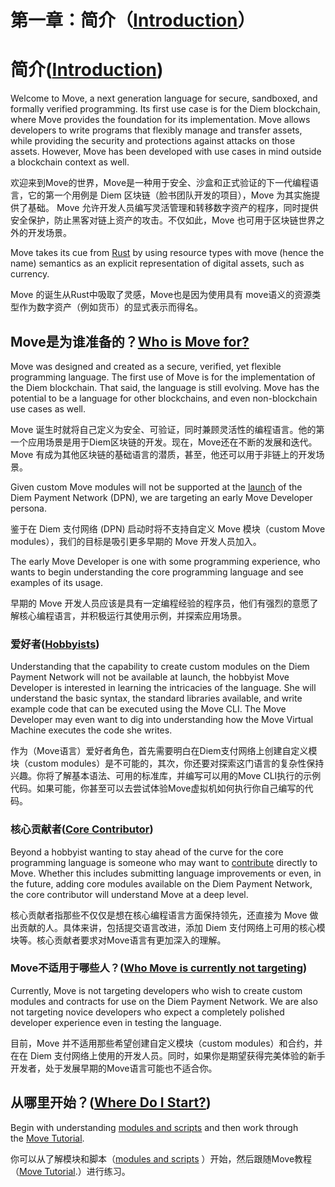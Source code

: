 # 第一章：简介（[Introduction](https://move-language.github.io/move/introduction.html#introduction)）

# 简介([Introduction](https://move-language.github.io/move/introduction.html#introduction))

Welcome to Move, a next generation language for secure, sandboxed, and formally verified programming. Its first use case is for the Diem blockchain, where Move provides the foundation for its implementation. Move allows developers to write programs that flexibly manage and transfer assets, while providing the security and protections against attacks on those assets. However, Move has been developed with use cases in mind outside a blockchain context as well.

欢迎来到Move的世界，Move是一种用于安全、沙盒和正式验证的下一代编程语言，它的第一个用例是 Diem 区块链（脸书团队开发的项目），Move 为其实施提供了基础。 Move 允许开发人员编写灵活管理和转移数字资产的程序，同时提供安全保护，防止黑客对链上资产的攻击。不仅如此，Move 也可用于区块链世界之外的开发场景。

Move takes its cue from [Rust](https://www.rust-lang.org/) by using resource types with move (hence the name) semantics as an explicit representation of digital assets, such as currency.

Move 的诞生从Rust中吸取了灵感，Move也是因为使用具有 move语义的资源类型作为数字资产（例如货币）的显式表示而得名。

## Move是为谁准备的？[Who is Move for?](https://move-language.github.io/move/introduction.html#who-is-move-for)

Move was designed and created as a secure, verified, yet flexible programming language. The first use of Move is for the implementation of the Diem blockchain. That said, the language is still evolving. Move has the potential to be a language for other blockchains, and even non-blockchain use cases as well.

Move 诞生时就将自己定义为安全、可验证，同时兼顾灵活性的编程语言。他的第一个应用场景是用于Diem区块链的开发。现在，Move还在不断的发展和迭代。Move 有成为其他区块链的基础语言的潜质，甚至，他还可以用于非链上的开发场景。

Given custom Move modules will not be supported at the [launch](https://diem.com/white-paper/#whats-next) of the Diem Payment Network (DPN), we are targeting an early Move Developer persona.

鉴于在 Diem 支付网络 (DPN) 启动时将不支持自定义 Move 模块（custom Move modules），我们的目标是吸引更多早期的 Move 开发人员加入。

The early Move Developer is one with some programming experience, who wants to begin understanding the core programming language and see examples of its usage.

早期的 Move 开发人员应该是具有一定编程经验的程序员，他们有强烈的意愿了解核心编程语言，并积极运行其使用示例，并探索应用场景。

### 爱好者([Hobbyists](https://move-language.github.io/move/introduction.html#hobbyists))

Understanding that the capability to create custom modules on the Diem Payment Network will not be available at launch, the hobbyist Move Developer is interested in learning the intricacies of the language. She will understand the basic syntax, the standard libraries available, and write example code that can be executed using the Move CLI. The Move Developer may even want to dig into understanding how the Move Virtual Machine executes the code she writes.

作为（Move语言）爱好者角色，首先需要明白在Diem支付网络上创建自定义模块（custom modules）是不可能的，其次，你还要对探索这门语言的复杂性保持兴趣。你将了解基本语法、可用的标准库，并编写可以用的Move CLI执行的示例代码。如果可能，你甚至可以去尝试体验Move虚拟机如何执行你自己编写的代码。

### 核心贡献者([Core Contributor](https://move-language.github.io/move/introduction.html#core-contributor))

Beyond a hobbyist wanting to stay ahead of the curve for the core programming language is someone who may want to [contribute](https://diem.com/en-US/cla-sign/) directly to Move. Whether this includes submitting language improvements or even, in the future, adding core modules available on the Diem Payment Network, the core contributor will understand Move at a deep level.

核心贡献者指那些不仅仅是想在核心编程语言方面保持领先，还直接为 Move 做出贡献的人。具体来讲，包括提交语言改进，添加 Diem 支付网络上可用的核心模块等。核心贡献者要求对Move语言有更加深入的理解。

### Move不适用于哪些人？([Who Move is currently not targeting](https://move-language.github.io/move/introduction.html#who-move-is-currently-not-targeting))

Currently, Move is not targeting developers who wish to create custom modules and contracts for use on the Diem Payment Network. We are also not targeting novice developers who expect a completely polished developer experience even in testing the language.

目前，Move 并不适用那些希望创建自定义模块（custom modules）和合约，并在在 Diem 支付网络上使用的开发人员。同时，如果你是期望获得完美体验的新手开发者，处于发展早期的Move语言可能也不适合你。

## 从哪里开始？([Where Do I Start?](https://move-language.github.io/move/introduction.html#where-do-i-start))

Begin with understanding [modules and scripts](https://move-language.github.io/move/modules-and-scripts.html) and then work through the [Move Tutorial](https://move-language.github.io/move/creating-coins.html).

你可以从了解模块和脚本（[modules and scripts](https://move-language.github.io/move/modules-and-scripts.html) ）开始，然后跟随Move教程（[Move Tutorial](https://move-language.github.io/move/creating-coins.html).）进行练习。